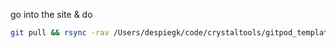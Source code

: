 go into the site & do

```bash
git pull && rsync -rav /Users/despiegk/code/crystaltools/gitpod_template_for_web_repo . && git add . -A; git commit -m "refactor";git push
```